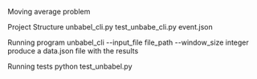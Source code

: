 Moving average problem

Project Structure
	unbabel_cli.py
	test_unbabe_cli.py
	event.json
	
Running program
	unbabel_cli --input_file file_path --window_size integer
	produce a data.json file with the results
	
Running tests
	python test_unbabel.py
	
